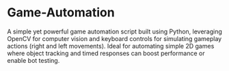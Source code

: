 # Game-Automation
A simple yet powerful game automation script built using Python, leveraging OpenCV for computer vision and keyboard controls for simulating gameplay actions (right and left movements). Ideal for automating simple 2D games where object tracking and timed responses can boost performance or enable bot testing.
